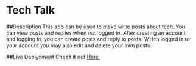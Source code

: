 # Tech Talk

##Description
This app can be used to make write posts about tech.  You can view posts and replies when not logged in. After creating an account and logging in, you can create posts and reply to posts. WHen logged in to your account you may also edit and delete your own posts.

##Live Deplyoment
Chech it out [Here.](https://intense-tundra-48216.herokuapp.com/)
